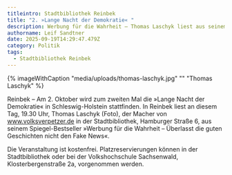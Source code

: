 ```yaml
---
titleintro: Stadtbibliothek Reinbek
title: "2. »Lange Nacht der Demokratie« "
description: Werbung für die Wahrheit – Thomas Laschyk liest aus seinem Spiegel Bestseller
authorname: Leif Sandtner
date: 2025-09-19T14:29:47.479Z
category: Politik
tags:
  - Stadtbibliothek Reinbek
---
```

{% imageWithCaption "media/uploads/thomas-laschyk.jpg" "" "Thomas Laschyk" %}

Reinbek –  Am 2. Oktober wird zum zweiten Mal die »Lange Nacht der Demokratie« in Schleswig-Holstein stattfinden. In Reinbek liest an diesem Tag, 19.30 Uhr, Thomas Laschyk (Foto), der Macher von www.volksverpetzer.de in der Stadtbibliothek, Hamburger Straße 6, aus seinem Spiegel-Bestseller »Werbung für die Wahrheit – Überlasst die guten Geschichten nicht den Fake News«.

Die Veranstaltung ist kostenfrei. Platzreservierungen können in der Stadtbibliothek oder bei der Volkshochschule Sachsenwald, Klosterbergenstraße 2a, vorgenommen werden.